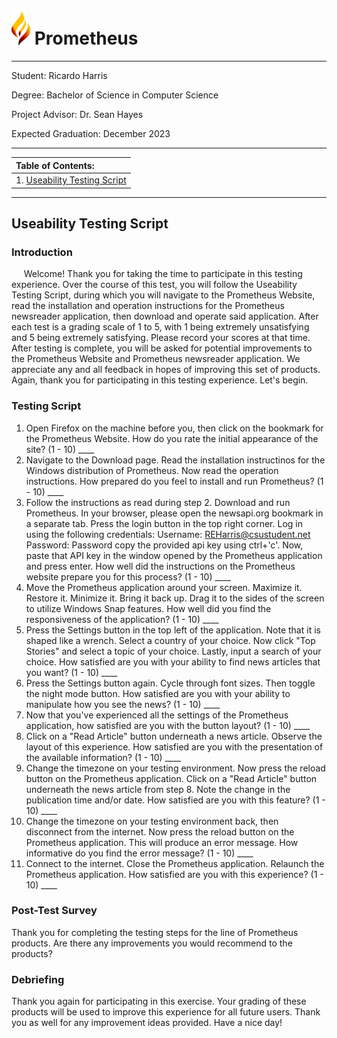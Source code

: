 
# <img src="../media/prometheus_logo.png" style="width:30px"> Prometheus

---
Student: Ricardo Harris

Degree: Bachelor of Science in Computer Science

Project Advisor: Dr. Sean Hayes

Expected Graduation: December 2023

---

<table>
	<thead>
		<tr>
			<th align="left">
				Table of Contents:
			</th>
		</tr>
	</thead>
	<tbody>
		<tr>
			<td>
				1. <a href="#script">Useability Testing Script</a>
			</td>
		</tr>
	</tbody>
</table>

---
## Useability Testing Script <a id="script"></a>

### Introduction
<p>
	&nbsp;&nbsp;&nbsp;&nbsp;&nbsp;Welcome! Thank you for taking the time to participate in this testing experience. Over the course of this test, you will follow the Useability Testing Script, during which you will navigate to the Prometheus Website, read the installation and operation instructions for the Prometheus newsreader application, then download and operate said application. After each test is a grading scale of 1 to 5, with 1 being extremely unsatisfying and 5 being extremely satisfying. Please record your scores at that time. After testing is complete, you will be asked for potential improvements to the Prometheus Website and Prometheus newsreader application. We appreciate any and all feedback in hopes of improving this set of products. Again, thank you for participating in this testing experience. Let's begin.
</p>

### Testing Script
1. Open Firefox on the machine before you, then click on the bookmark for the Prometheus Website. How do you rate the initial appearance of the site? (1 - 10) ____
2. Navigate to the Download page. Read the installation instructinos for the Windows distribution of Prometheus. Now read the operation instructions. How prepared do you feel to install and run Prometheus? (1 - 10) ____
3. Follow the instructions as read during step 2. Download and run Prometheus. In your browser, please open the newsapi.org bookmark in a separate tab. Press the login button in the top right corner. Log in using the following credentials:
   Username: REHarris@csustudent.net
   Password: Password
copy the provided api key using ctrl+'c'. Now, paste that API key in the window opened by the Prometheus application and press enter. How well did the instructions on the Prometheus website prepare you for this process? (1 - 10) ____
4. Move the Prometheus application around your screen. Maximize it. Restore it. Minimize it. Bring it back up. Drag it to the sides of the screen to utilize Windows Snap features. How well did you find the responsiveness of the application? (1 - 10) ____
5. Press the Settings button in the top left of the application. Note that it is shaped like a wrench. Select a country of your choice. Now click "Top Stories" and select a topic of your choice. Lastly, input a search of your choice. How satisfied are you with your ability to find news articles that you want? (1 - 10) ____
6. Press the Settings button again. Cycle through font sizes. Then toggle the night mode button. How satisfied are you with your ability to manipulate how you see the news? (1 - 10) ____
7. Now that you've experienced all the settings of the Prometheus application, how satisfied are you with the button layout? (1 - 10) ____
8. Click on a "Read Article" button underneath a news article. Observe the layout of this experience. How satisfied are you with the presentation of the available information? (1 - 10) ____
9. Change the timezone on your testing environment. Now press the reload button on the Prometheus application. Click on a "Read Article" button underneath the news article from step 8. Note the change in the publication time and/or date. How satisfied are you with this feature? (1 - 10) ____
10. Change the timezone on your testing environment back, then disconnect from the internet. Now press the reload button on the Prometheus application. This will produce an error message. How informative do you find the error message? (1 - 10) ____
11. Connect to the internet. Close the Prometheus application. Relaunch the Prometheus application. How satisfied are you with this experience? (1 - 10) ____

### Post-Test Survey
Thank you for completing the testing steps for the line of Prometheus products. Are there any improvements you would recommend to the products?

### Debriefing
Thank you again for participating in this exercise. Your grading of these products will be used to improve this experience for all future users. Thank you as well for any improvement ideas provided. Have a nice day!
